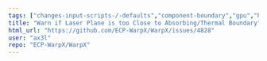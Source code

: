 ```yaml
---
tags: ["changes-input-scripts-/-defaults","component-boundary","gpu","hpsf","laser","particle-in-cell","physics","pic","plasma","research","simulation"]
title: "Warn if Laser Plane is too Close to Absorbing/Thermal Boundary"
html_url: "https://github.com/ECP-WarpX/WarpX/issues/4828"
user: "ax3l"
repo: "ECP-WarpX/WarpX"
---
```


